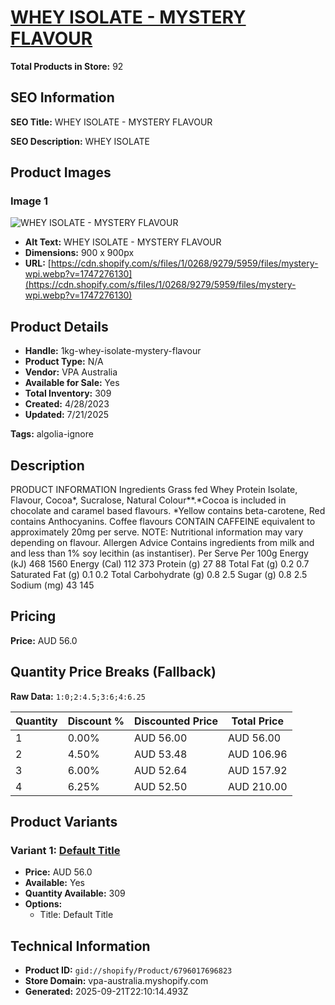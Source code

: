 # [WHEY ISOLATE - MYSTERY FLAVOUR](https://vpa-australia.myshopify.com/products/1kg-whey-isolate-mystery-flavour)

**Total Products in Store:** 92

## SEO Information

**SEO Title:** WHEY ISOLATE - MYSTERY FLAVOUR

**SEO Description:** WHEY ISOLATE

## Product Images

### Image 1
![WHEY ISOLATE - MYSTERY FLAVOUR](https://cdn.shopify.com/s/files/1/0268/9279/5959/files/mystery-wpi.webp?v=1747276130)

- **Alt Text:** WHEY ISOLATE - MYSTERY FLAVOUR
- **Dimensions:** 900 x 900px
- **URL:** [https://cdn.shopify.com/s/files/1/0268/9279/5959/files/mystery-wpi.webp?v=1747276130](https://cdn.shopify.com/s/files/1/0268/9279/5959/files/mystery-wpi.webp?v=1747276130)

## Product Details

- **Handle:** 1kg-whey-isolate-mystery-flavour
- **Product Type:** N/A
- **Vendor:** VPA Australia
- **Available for Sale:** Yes
- **Total Inventory:** 309
- **Created:** 4/28/2023
- **Updated:** 7/21/2025

**Tags:** algolia-ignore

## Description

PRODUCT INFORMATION Ingredients Grass fed Whey Protein Isolate, Flavour, Cocoa*, Sucralose, Natural Colour**.*Cocoa is included in chocolate and caramel based flavours. *Yellow contains beta-carotene, Red contains Anthocyanins. Coffee flavours CONTAIN CAFFEINE equivalent to approximately 20mg per serve. NOTE: Nutritional information may vary depending on flavour. Allergen Advice Contains ingredients from milk and and less than 1% soy lecithin (as instantiser). Per Serve Per 100g Energy (kJ) 468 1560 Energy (Cal) 112 373 Protein (g) 27 88 Total Fat (g) 0.2 0.7 Saturated Fat (g) 0.1 0.2 Total Carbohydrate (g) 0.8 2.5 Sugar (g) 0.8 2.5 Sodium (mg) 43 145

## Pricing

**Price:** AUD 56.0

## Quantity Price Breaks (Fallback)

**Raw Data:** `1:0;2:4.5;3:6;4:6.25`

| Quantity | Discount % | Discounted Price | Total Price |
|----------|------------|------------------|-------------|
| 1 | 0.00% | AUD 56.00 | AUD 56.00 |
| 2 | 4.50% | AUD 53.48 | AUD 106.96 |
| 3 | 6.00% | AUD 52.64 | AUD 157.92 |
| 4 | 6.25% | AUD 52.50 | AUD 210.00 |

## Product Variants

### Variant 1: [Default Title](https://vpa-australia.myshopify.com/products/1kg-whey-isolate-mystery-flavour)

- **Price:** AUD 56.0
- **Available:** Yes
- **Quantity Available:** 309
- **Options:**
  - Title: Default Title

## Technical Information

- **Product ID:** `gid://shopify/Product/6796017696823`
- **Store Domain:** vpa-australia.myshopify.com
- **Generated:** 2025-09-21T22:10:14.493Z

